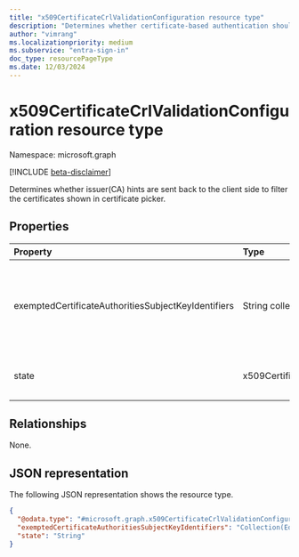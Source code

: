 ```yaml
---
title: "x509CertificateCrlValidationConfiguration resource type"
description: "Determines whether certificate-based authentication should fail if the issuing CA doesn't have a valid certificate revocation list (CRL) configured."
author: "vimrang"
ms.localizationpriority: medium
ms.subservice: "entra-sign-in"
doc_type: resourcePageType
ms.date: 12/03/2024
---
```


# x509CertificateCrlValidationConfiguration resource type

Namespace: microsoft.graph

[!INCLUDE [beta-disclaimer](../../includes/beta-disclaimer.md)]

Determines whether issuer(CA) hints are sent back to the client side to filter the certificates shown in certificate picker.

## Properties
|Property|Type|Description|
|:---|:---|:---|
|exemptedCertificateAuthoritiesSubjectKeyIdentifiers| String collection|Represents the SKIs of CAs that should be excluded from the valid CRL distribution point check. SKI is represented as a hexadecimal string.|
|state|x509CertificateCrlValidationConfigurationState|The possible values are: `disabled`, `enabled`, `unknownFutureValue`.|

## Relationships
None.

## JSON representation
The following JSON representation shows the resource type.
<!-- {
  "blockType": "resource",
  "@odata.type": "microsoft.graph.x509CertificateCrlValidationConfiguration"
}
-->
``` json
{
  "@odata.type": "#microsoft.graph.x509CertificateCrlValidationConfiguration",
  "exemptedCertificateAuthoritiesSubjectKeyIdentifiers": "Collection(Edm.String)",
  "state": "String"
}
```